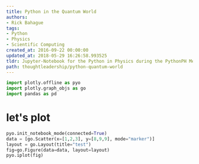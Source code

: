 ```yaml
---
title: Python in the Quantum World
authors:
- Rick Bahague
tags:
- Python
- Physics
- Scientific Computing
created_at: 2016-09-22 00:00:00
updated_at: 2018-05-29 16:26:58.993525
tldr: Jupyter-Notebook for the Python in Physics during the PythonPH Meetup
path: thoughtleadership/python-quantum-world
---
```

```python
import plotly.offline as pyo
import plotly.graph_objs as go
import pandas as pd
```
# let's plot


```python
pyo.init_notebook_mode(connected=True)
data = [go.Scatter(x=[1,2,3], y=[8,9,9], mode="marker")]
layout = go.Layout(title="test")
fig=go.Figure(data=data, layout=layout)
pyo.iplot(fig)
```


<script>requirejs.config({paths: { 'plotly': ['https://cdn.plot.ly/plotly-latest.min']},});if(!window.Plotly) {{require(['plotly'],function(plotly) {window.Plotly=plotly;});}}</script>




<div id="9e7d7645-5b40-468a-a0bc-8c78b3710872" style="height: 525px; width: 100%;" class="plotly-graph-div"></div><script type="text/javascript">require(["plotly"], function(Plotly) { window.PLOTLYENV=window.PLOTLYENV || {};window.PLOTLYENV.BASE_URL="https://plot.ly";Plotly.newPlot("9e7d7645-5b40-468a-a0bc-8c78b3710872", [{"type": "scatter", "x": [1, 2, 3], "y": [8, 9, 9], "mode": "marker"}], {"title": "test"}, {"showLink": true, "linkText": "Export to plot.ly"})});</script>
